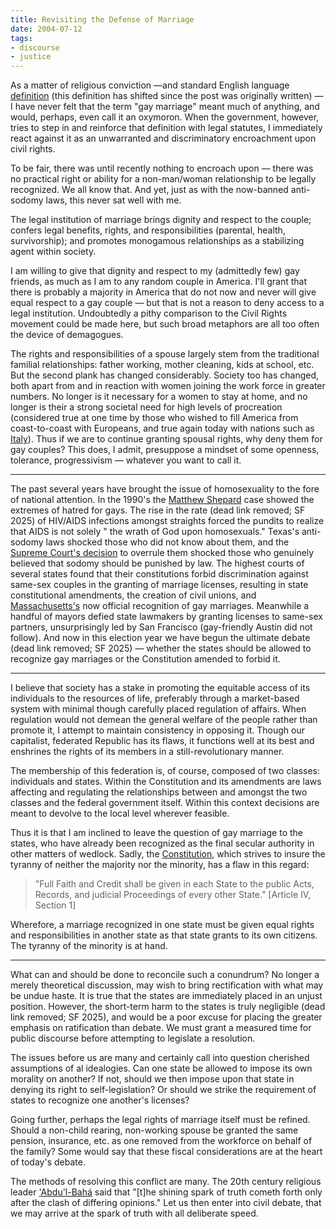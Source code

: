 ```yaml
---
title: Revisiting the Defense of Marriage
date: 2004-07-12
tags:
- discourse
- justice
---
```


As a matter of religious conviction &mdash;and standard English language
[definition](https://www.dictionary.com/browse/marriage) (this definition has
shifted since the post was originally written) &mdash; I have never felt that
the term "gay marriage" meant much of anything, and would, perhaps, even call it
an oxymoron. When the government, however, tries to step in and reinforce that
definition with legal statutes, I immediately react against it as an unwarranted
and discriminatory encroachment upon civil rights.

<!-- truncate -->

To be fair, there was until recently nothing to encroach upon &mdash; there was
no practical right or ability for a non-man/woman relationship to be legally
recognized. We all know that. And yet, just as with the now-banned anti-sodomy
laws, this never sat well with me.

The legal institution of marriage brings dignity and respect to the couple;
confers legal benefits, rights, and responsibilities (parental, health,
survivorship); and promotes monogamous relationships as a stabilizing agent
within society.

I am willing to give that dignity and respect to my (admittedly few) gay
friends, as much as I am to any random couple in America. I'll grant that there
is probably a majority in America that do not now and never will give equal
respect to a gay couple &mdash; but that is not a reason to deny access to a legal
institution. Undoubtedly a pithy comparison to the Civil Rights movement could
be made here, but such broad metaphors are all too often the device of
demagogues.

The rights and responsibilities of a spouse largely stem from the traditional
familial relationships: father working, mother cleaning, kids at school, etc.
But the second plank has changed considerably. Society too has changed, both
apart from and in reaction with women joining the work force in greater numbers.
No longer is it necessary for a women to stay at home, and no longer is their a
strong societal need for high levels of procreation (considered true at one time
by those who wished to fill America from coast-to-coast with Europeans, and true
again today with nations such as [Italy](http://news.bbc.co.uk/1/hi/world/europe/2472845.stm)). Thus if
we are to continue granting spousal rights, why deny them for gay couples? This
does, I admit, presuppose a mindset of some openness, tolerance,
progressivism &mdash; whatever you want to call it.

---

The past several years have brought the issue of homosexuality to the fore of
national attention. In the 1990's the [Matthew
Shepard](https://www.biography.com/crime/matthew-shepard) case showed the
extremes of hatred for gays. The rise in the rate (dead link removed; SF 2025) of
HIV/AIDS infections amongst straights forced the pundits to realize that AIDS is
not solely " the wrath of God upon homosexuals." Texas's anti-sodomy laws
shocked  those who did not know about them, and the [Supreme Court's
decision](https://www.britannica.com/topic/Lawrence-v-Texas) to overrule them
shocked those who genuinely believed that sodomy should be punished by law. The
highest courts of several states found that their constitutions forbid
discrimination against same-sex couples in the granting of marriage licenses,
resulting in state constitutional amendments, the creation of civil unions, and
[Massachusetts's](https://www.mass.gov/info-details/massachusetts-law-about-same-sex-marriage)
now official recognition of gay marriages. Meanwhile a handful of mayors defied
state lawmakers by granting licenses to same-sex partners, unsurprisingly led by
San Francisco (gay-friendly Austin did not follow). And now in this election
year we have begun the ultimate debate (dead link removed; SF 2025) &mdash;
whether the states should be allowed to recognize gay marriages or the
Constitution amended to forbid it.

---

I believe that society has a stake in promoting the equitable access of its individuals
to the resources of life, preferably through a market-based system with minimal
though carefully placed regulation of affairs. When regulation would not demean
the general welfare of the people rather than promote it, I attempt to maintain
consistency in opposing it. Though our capitalist, federated Republic has its flaws,
it functions well at its best and enshrines the rights of its members in a still-revolutionary
manner.

The membership of this federation is, of course, composed of two classes: individuals
and states. Within the Constitution and its amendments are laws affecting and regulating
the relationships between and amongst the two classes and the federal government
itself. Within this context decisions are meant to devolve to the local level wherever
feasible.

Thus it is that I am inclined to leave the question of gay marriage to the
states, who have already been recognized as the final secular authority in other
matters of wedlock. Sadly, the
[Constitution](https://constitution.congress.gov/constitution/), which strives
to insure the tyranny of neither the majority nor the minority, has a flaw in
this regard:

> "Full Faith and Credit shall be given in each State to the public Acts,
> Records, and judicial Proceedings of every other State." [Article IV, Section
> 1]

Wherefore, a marriage recognized in one state must be given equal rights and responsibilities
in another state as that state grants to its own citizens. The tyranny of the minority
is at hand.

---

What can and should be done to reconcile such a conundrum? No longer a merely
theoretical discussion, may wish to bring rectification with what may be undue
haste. It is true that the states are immediately placed in an unjust position.
However, the short-term harm to the states is truly negligible (dead link removed; SF 2025), and would be a poor excuse for placing the greater emphasis on
ratification than debate. We must grant a measured time for public discourse
before attempting to legislate a resolution.

The issues before us are many and certainly call into question cherished
assumptions of al idealogies. Can one state be allowed to impose its own
morality on another? If not, should we then impose upon that state in denying
its right to self-legislation? Or should we strike the requirement of states to
recognize one another's licenses?

Going further, perhaps the legal rights of marriage itself must be refined.
Should a non-child rearing, non-working spouse be granted the same pension,
insurance, etc. as one removed from the workforce on behalf of the family? Some
would say that these fiscal considerations are at the heart of today's debate.

The methods of resolving this conflict are many. The 20th century religious
leader ['Abdu'l-Bah&aacute;](https://en.wikipedia.org/wiki/%CA%BBAbdu%27l-Bah%C3%A1)
said that "[t]he shining spark of truth cometh forth only after the clash of
differing opinions." Let us then enter into civil debate, that we may arrive at
the spark of truth with all deliberate speed.
